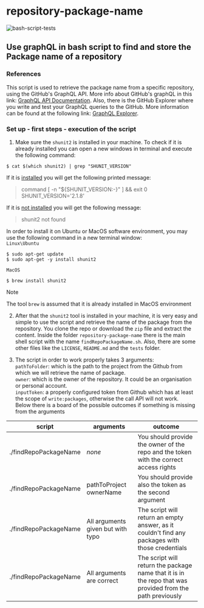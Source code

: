 # repository-package-name
![bash-script-tests](https://github.com/marrinosnis/repository-package-name/actions/workflows/run-tests.yaml/badge.svg)

## Use graphQL in bash script to find and store the Package name of a repository

### References
This script is used to retrieve the package name from a specific repository, using the GitHub's GraphQL API. More info about GitHub's graphQL 
in this link: [GraphQL API Documentation](https://docs.github.com/en/graphql). Also, there is the GitHub Explorer where you write and test 
your GraphQL queries to the GitHub. More information can be found at the following link: [GraphQL Explorer](https://docs.github.com/en/graphql/overview/explorer).

### Set up - first steps - execution of the script
1) Make sure the `shunit2` is installed in your machine. To check if it is already installed you can open a new windows in terminal and execute 
the following command:
```commandline
$ cat $(which shunit2) | grep "SHUNIT_VERSION"
```
If it is <ins>installed</ins> you will get the following printed message:
> command [ -n "${SHUNIT_VERSION:-}" ] && exit 0
 SHUNIT_VERSION='2.1.8'

If it is <ins>not installed</ins> you will get the following message:
> shunit2 not found

In order to install it on Ubuntu or MacOS software environment, you may use the following command in a new terminal window:\
`Linux\Ubuntu`
```
$ sudo apt-get update
$ sudo apt-get -y install shunit2
```
`MacOS`
```
$ brew install shunit2
   ```
> [!NOTE]  
> The tool `brew` is assumed that it is already installed in MacOS environment

2) After that the `shunit2` tool is installed in your machine, it is very easy and simple to use the script and retrieve the name of the package
    from the repository. You clone the repo or download the `zip` file and extract the content. Inside the folder `repository-package-name` there
    is the main shell script with the name `findRepoPackageName.sh`. Also, there are some other files like the `LICENSE`, `README.md` and the `tests` folder.

3) The script in order to work properly takes 3 arguments:\
 `pathToFolder`: which is the path to the project from the Github from which we will retrieve the name of package.\
 `owner`: which is the owner of the repository. It could be an organisation or personal account.\
 `inputToken`: a properly configured token from Github which has at least the scope of `write:packages`, otherwise the call API will not work.\
 Below there is a board of the possible outcomes if something is missing from the arguments

| **script**            | **arguments**                     | **outcome**                                                                                               |
|-----------------------|-----------------------------------|-----------------------------------------------------------------------------------------------------------|
| ./findRepoPackageName | *none*                            | You should provide the owner of the repo and the token with the correct access rights                     |
| ./findRepoPackageName | pathToProject ownerName           | You should provide also the token as the second argument                                                  |
| ./findRepoPackageName | All arguments given but with typo | The script will return an empty answer, as it couldn't find any packages with those credentials           |
| ./findRepoPackageName | All arguments are correct         | The script will return the package name that it is in the repo that was provided from the path previously | 
    
    

